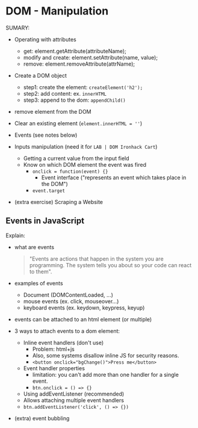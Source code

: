 
# DOM - Manipulation

<!--- 

Status: 
- summary ready
- section "events" quite comprehensive

--->


SUMARY:
- Operating with attributes
  - get: element.getAttribute(attributeName);
  - modify and create: element.setAttribute(name, value);
  - remove: element.removeAttribute(attrName);

- Create a DOM object
  - step1: create the element: `createElement('h2');`
  - step2: add content: ex. `innerHTML`
  - step3: append to the dom: `appendChild()`
- remove element from the DOM
- Clear an existing element (`element.innerHTML = ''`)
- Events (see notes below)
- Inputs manipulation (need it for `LAB | DOM Ironhack Cart`)
  - Getting a current value from the input field
  - Know on which DOM element the event was fired
    - `onclick = function(event) {}`
      - Event interface ("represents an event which takes place in the DOM")
    - `event.target`
- (extra exercise) Scraping a Website



## Events in JavaScript

Explain:
- what are events
  > "Events are actions that happen in the system you are programming. The system tells you about so your code can react to them".
- examples of events
  - Document (DOMContentLoaded, ...)
  - mouse events (ex. click, mouseover...)
  - keyboard events (ex. keydown, keypress, keyup)
- events can be attached to an html element (or multiple)
- 3 ways to attach events to a dom element:
  - Inline event handlers (don't use)
    - Problem: html+js
    - Also, some systems disallow inline JS for security reasons.
    - `<button onclick="bgChange()">Press me</button>`
  - Event handler properties
    - limitation: you can't add more than one handler for a single event.
    - `btn.onclick = () => {}`
  -  Using addEventListener (recommended)
    - Allows attaching multiple event handlers
    -  `btn.addEventListener('click', () => {})`

- (extra) event bubbling

